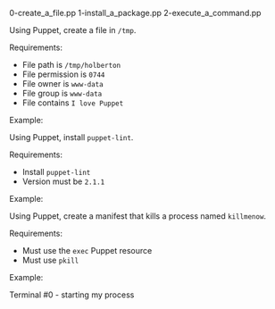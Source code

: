 0-create_a_file.pp
1-install_a_package.pp
2-execute_a_command.pp
<!-- Task Body -->
  <p>Using Puppet, create a file in <code>/tmp</code>.</p>

<p>Requirements:</p>

<ul>
<li>File path is <code>/tmp/holberton</code></li>
<li>File permission is <code>0744</code></li>
<li>File owner is <code>www-data</code></li>
<li>File group is <code>www-data</code></li>
<li>File contains <code>I love Puppet</code></li>
</ul>

<p>Example:</p>

<!-- Task Body -->
  <p>Using Puppet, install <code>puppet-lint</code>.</p>

<p>Requirements:</p>

<ul>
<li>Install <code>puppet-lint</code></li>
<li>Version must be <code>2.1.1</code></li>
</ul>

<p>Example:</p>

<!-- Task Body -->
  <p>Using Puppet, create a manifest that kills a process named <code>killmenow</code>.</p>

<p>Requirements:</p>

<ul>
<li>Must use the <code>exec</code> Puppet resource</li>
<li>Must use <code>pkill</code> </li>
</ul>

<p>Example:</p>

<p>Terminal #0 - starting my process</p>

